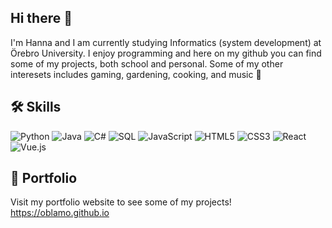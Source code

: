 ## Hi there 👋
I'm Hanna and I am currently studying Informatics (system development) at Örebro University.
I enjoy programming and here on my github you can find some of my projects, both school and personal.
Some of my other interesets includes gaming, gardening, cooking, and music 🎵 

## 🛠️ Skills
![Python](https://img.shields.io/badge/Python-3776AB?logo=python&logoColor=white)
![Java](https://img.shields.io/badge/Java-007396?logo=java&logoColor=white)
![C#](https://img.shields.io/badge/C%23-239120?logo=c-sharp&logoColor=white)
![SQL](https://img.shields.io/badge/SQL-4479A1?logo=sql&logoColor=white)
![JavaScript](https://img.shields.io/badge/JavaScript-F7DF1E?logo=javascript&logoColor=black)
![HTML5](https://img.shields.io/badge/HTML5-E34F26?logo=html5&logoColor=white)
![CSS3](https://img.shields.io/badge/CSS3-1572B6?logo=css3&logoColor=white)
![React](https://img.shields.io/badge/React-20232A?logo=react&logoColor=61DAFB)
![Vue.js](https://img.shields.io/badge/Vue.js-35495E?logo=vue.js&logoColor=4FC08D)

## 🚀 Portfolio
Visit my portfolio website to see some of my projects! https://oblamo.github.io
